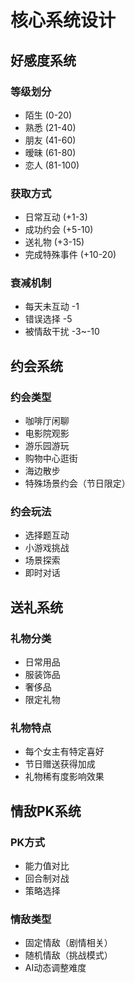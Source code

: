 # 核心系统设计

## 好感度系统
### 等级划分
- 陌生 (0-20)
- 熟悉 (21-40)
- 朋友 (41-60)
- 暧昧 (61-80)
- 恋人 (81-100)

### 获取方式
- 日常互动 (+1-3)
- 成功约会 (+5-10)
- 送礼物 (+3-15)
- 完成特殊事件 (+10-20)

### 衰减机制
- 每天未互动 -1
- 错误选择 -5
- 被情敌干扰 -3~-10

## 约会系统
### 约会类型
- 咖啡厅闲聊
- 电影院观影
- 游乐园游玩
- 购物中心逛街
- 海边散步
- 特殊场景约会（节日限定）

### 约会玩法
- 选择题互动
- 小游戏挑战
- 场景探索
- 即时对话

## 送礼系统
### 礼物分类
- 日常用品
- 服装饰品
- 奢侈品
- 限定礼物

### 礼物特点
- 每个女主有特定喜好
- 节日赠送获得加成
- 礼物稀有度影响效果

## 情敌PK系统
### PK方式
- 能力值对比
- 回合制对战
- 策略选择

### 情敌类型
- 固定情敌（剧情相关）
- 随机情敌（挑战模式）
- AI动态调整难度